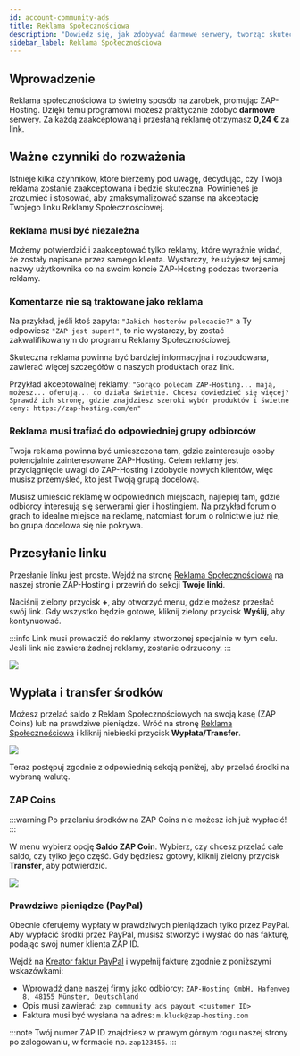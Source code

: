 ```yaml
---
id: account-community-ads
title: Reklama Społecznościowa
description: "Dowiedz się, jak zdobywać darmowe serwery, tworząc skuteczne reklamy społecznościowe, które przyciągają właściwą publiczność i maksymalizują Twoje nagrody → Sprawdź teraz"
sidebar_label: Reklama Społecznościowa
---
```


## Wprowadzenie

Reklama społecznościowa to świetny sposób na zarobek, promując ZAP-Hosting. Dzięki temu programowi możesz praktycznie zdobyć **darmowe** serwery. Za każdą zaakceptowaną i przesłaną reklamę otrzymasz **0,24 €** za link.

## Ważne czynniki do rozważenia

Istnieje kilka czynników, które bierzemy pod uwagę, decydując, czy Twoja reklama zostanie zaakceptowana i będzie skuteczna. Powinieneś je zrozumieć i stosować, aby zmaksymalizować szanse na akceptację Twojego linku Reklamy Społecznościowej.

### Reklama musi być niezależna

Możemy potwierdzić i zaakceptować tylko reklamy, które wyraźnie widać, że zostały napisane przez samego klienta. Wystarczy, że użyjesz tej samej nazwy użytkownika co na swoim koncie ZAP-Hosting podczas tworzenia reklamy.

### Komentarze nie są traktowane jako reklama

Na przykład, jeśli ktoś zapyta: `"Jakich hosterów polecacie?"` a Ty odpowiesz `"ZAP jest super!"`, to nie wystarczy, by zostać zakwalifikowanym do programu Reklamy Społecznościowej.

Skuteczna reklama powinna być bardziej informacyjna i rozbudowana, zawierać więcej szczegółów o naszych produktach oraz link.

Przykład akceptowalnej reklamy: `"Gorąco polecam ZAP-Hosting... mają, możesz... oferują... co działa świetnie. Chcesz dowiedzieć się więcej? Sprawdź ich stronę, gdzie znajdziesz szeroki wybór produktów i świetne ceny: https://zap-hosting.com/en"`

### Reklama musi trafiać do odpowiedniej grupy odbiorców

Twoja reklama powinna być umieszczona tam, gdzie zainteresuje osoby potencjalnie zainteresowane ZAP-Hosting. Celem reklamy jest przyciągnięcie uwagi do ZAP-Hosting i zdobycie nowych klientów, więc musisz przemyśleć, kto jest Twoją grupą docelową.

Musisz umieścić reklamę w odpowiednich miejscach, najlepiej tam, gdzie odbiorcy interesują się serwerami gier i hostingiem. Na przykład forum o grach to idealne miejsce na reklamę, natomiast forum o rolnictwie już nie, bo grupa docelowa się nie pokrywa.

## Przesyłanie linku

Przesłanie linku jest proste. Wejdź na stronę [Reklama Społecznościowa](https://zap-hosting.com/en/customer/communityads/) na naszej stronie ZAP-Hosting i przewiń do sekcji **Twoje linki**.

Naciśnij zielony przycisk **+**, aby otworzyć menu, gdzie możesz przesłać swój link. Gdy wszystko będzie gotowe, kliknij zielony przycisk **Wyślij**, aby kontynuować.

:::info
Link musi prowadzić do reklamy stworzonej specjalnie w tym celu. Jeśli link nie zawiera żadnej reklamy, zostanie odrzucony.
:::

![](https://github.com/zaphosting/docs/assets/42719082/d94273e7-3c97-4d62-a77a-7901d0293c7f)



## Wypłata i transfer środków

Możesz przelać saldo z Reklam Społecznościowych na swoją kasę (ZAP Coins) lub na prawdziwe pieniądze. Wróć na stronę [Reklama Społecznościowa](https://zap-hosting.com/en/customer/communityads/) i kliknij niebieski przycisk **Wypłata/Transfer**.

![](https://github.com/zaphosting/docs/assets/42719082/076c45aa-2851-4a0d-b5ed-27ca57102b15)



Teraz postępuj zgodnie z odpowiednią sekcją poniżej, aby przelać środki na wybraną walutę.

### ZAP Coins

:::warning
Po przelaniu środków na ZAP Coins nie możesz ich już wypłacić!
:::

W menu wybierz opcję **Saldo ZAP Coin**. Wybierz, czy chcesz przelać całe saldo, czy tylko jego część. Gdy będziesz gotowy, kliknij zielony przycisk **Transfer**, aby potwierdzić.

![](https://github.com/zaphosting/docs/assets/42719082/27807ca4-4ee7-4e70-92f8-23b887bfef90)



### Prawdziwe pieniądze (PayPal)

Obecnie oferujemy wypłaty w prawdziwych pieniądzach tylko przez PayPal. Aby wypłacić środki przez PayPal, musisz stworzyć i wysłać do nas fakturę, podając swój numer klienta ZAP ID.

Wejdź na [Kreator faktur PayPal](https://www.paypal.com/invoice/create?fromWidget=newuser) i wypełnij fakturę zgodnie z poniższymi wskazówkami:

- Wprowadź dane naszej firmy jako odbiorcy: `ZAP-Hosting GmbH, Hafenweg 8, 48155 Münster, Deutschland`
- Opis musi zawierać: `zap community ads payout <customer ID>`
- Faktura musi być wysłana na adres: `m.kluck@zap-hosting.com`

:::note
Twój numer ZAP ID znajdziesz w prawym górnym rogu naszej strony po zalogowaniu, w formacie np. `zap123456`.
:::